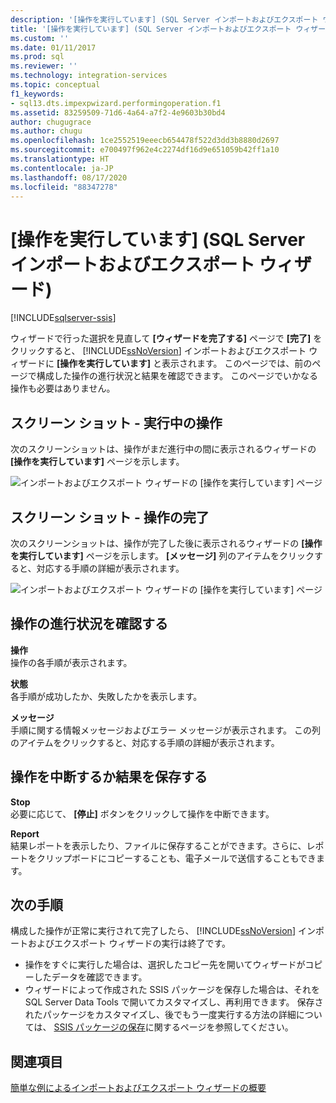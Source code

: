 ```yaml
---
description: '[操作を実行しています] (SQL Server インポートおよびエクスポート ウィザード)'
title: '[操作を実行しています] (SQL Server インポートおよびエクスポート ウィザード) | Microsoft Docs'
ms.custom: ''
ms.date: 01/11/2017
ms.prod: sql
ms.reviewer: ''
ms.technology: integration-services
ms.topic: conceptual
f1_keywords:
- sql13.dts.impexpwizard.performingoperation.f1
ms.assetid: 83259509-71d6-4a64-a7f2-4e9603b30bd4
author: chugugrace
ms.author: chugu
ms.openlocfilehash: 1ce2552519eeecb654478f522d3dd3b8880d2697
ms.sourcegitcommit: e700497f962e4c2274df16d9e651059b42ff1a10
ms.translationtype: HT
ms.contentlocale: ja-JP
ms.lasthandoff: 08/17/2020
ms.locfileid: "88347278"
---
```

# <a name="performing-operation-sql-server-import-and-export-wizard"></a>[操作を実行しています] (SQL Server インポートおよびエクスポート ウィザード)

[!INCLUDE[sqlserver-ssis](../../includes/applies-to-version/sqlserver-ssis.md)]


ウィザードで行った選択を見直して **[ウィザードを完了する]** ページで **[完了]** をクリックすると、 [!INCLUDE[ssNoVersion](../../includes/ssnoversion-md.md)] インポートおよびエクスポート ウィザードに **[操作を実行しています]** と表示されます。 このページでは、前のページで構成した操作の進行状況と結果を確認できます。 このページでいかなる操作も必要はありません。

## <a name="screen-shot---operation-in-progress"></a>スクリーン ショット - 実行中の操作 
 次のスクリーンショットは、操作がまだ進行中の間に表示されるウィザードの **[操作を実行しています]** ページを示します。  
  
 ![インポートおよびエクスポート ウィザードの [操作を実行しています] ページ](../../integration-services/import-export-data/media/performing-operation1.png "インポートおよびエクスポート ウィザードの [操作を実行しています] ページ")  

## <a name="screen-shot---operation-completed"></a>スクリーン ショット - 操作の完了 
 次のスクリーンショットは、操作が完了した後に表示されるウィザードの **[操作を実行しています]** ページを示します。 **[メッセージ]** 列のアイテムをクリックすると、対応する手順の詳細が表示されます。  
  
 ![インポートおよびエクスポート ウィザードの [操作を実行しています] ページ](../../integration-services/import-export-data/media/performing-operation2.png "インポートおよびエクスポート ウィザードの [操作を実行しています] ページ")  
  
## <a name="watch-the-progress-of-the-operation"></a>操作の進行状況を確認する
 **操作**  
 操作の各手順が表示されます。  
  
 **状態**  
 各手順が成功したか、失敗したかを表示します。  
  
 **メッセージ**  
 手順に関する情報メッセージおよびエラー メッセージが表示されます。 この列のアイテムをクリックすると、対応する手順の詳細が表示されます。

## <a name="interrupt-the-operation-or-save-the-results"></a>操作を中断するか結果を保存する
 **Stop**  
 必要に応じて、 **[停止]** ボタンをクリックして操作を中断できます。  
  
 **Report**  
 結果レポートを表示したり、ファイルに保存することができます。さらに、レポートをクリップボードにコピーすることも、電子メールで送信することもできます。  
  
## <a name="whats-next"></a>次の手順  
 構成した操作が正常に実行されて完了したら、 [!INCLUDE[ssNoVersion](../../includes/ssnoversion-md.md)] インポートおよびエクスポート ウィザードの実行は終了です。  
-   操作をすぐに実行した場合は、選択したコピー先を開いてウィザードがコピーしたデータを確認できます。  
-   ウィザードによって作成された SSIS パッケージを保存した場合は、それを SQL Server Data Tools で開いてカスタマイズし、再利用できます。 保存されたパッケージをカスタマイズし、後でもう一度実行する方法の詳細については、 [SSIS パッケージの保存](../../integration-services/import-export-data/save-ssis-package-sql-server-import-and-export-wizard.md)に関するページを参照してください。

## <a name="see-also"></a>関連項目
[簡単な例によるインポートおよびエクスポート ウィザードの概要](../../integration-services/import-export-data/get-started-with-this-simple-example-of-the-import-and-export-wizard.md)



